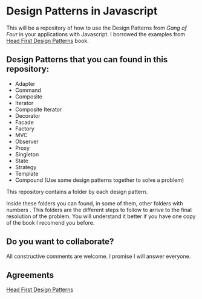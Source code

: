 # Design Patterns in Javascript
This will be a repository of how to use the Design Patterns from *Gang of Four* in your applications with Javascript.
I borrowed the examples from [Head First Design Patterns](http://www.amazon.com/First-Design-Patterns-Elisabeth-Freeman/dp/0596007124/ref=sr_1_1?ie=UTF8&qid=1316512770&sr=8-1) book.

## Design Patterns that you can found in this repository:

* Adapter
* Command
* Composite
* Iterator
* Composite Iterator
* Decorator
* Facade
* Factory
* MVC
* Observer
* Proxy
* Singleton
* State
* Strategy
* Template
* Compound (Use some design patterns together to solve a problem)

This repository contains a folder by each design pattern.

Inside these folders you can found, in some of them, other folders with numbers . This folders are the different steps to follow to arrive to the final resolution of the problem.
You will understand it better if you have one copy of the book I recomend you before.

## Do you want to collaborate?

All constructive comments are welcome. I promise I will answer everyone.

## Agreements

[Head First Design Patterns](http://www.amazon.com/First-Design-Patterns-Elisabeth-Freeman/dp/0596007124/ref=sr_1_1?ie=UTF8&qid=1316512770&sr=8-1)
